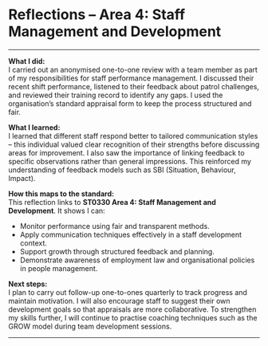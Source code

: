 # Reflections – Area 4: Staff Management and Development  

---

**What I did:**  
I carried out an anonymised one-to-one review with a team member as part of my responsibilities for staff performance management. I discussed their recent shift performance, listened to their feedback about patrol challenges, and reviewed their training record to identify any gaps. I used the organisation’s standard appraisal form to keep the process structured and fair.  

**What I learned:**  
I learned that different staff respond better to tailored communication styles – this individual valued clear recognition of their strengths before discussing areas for improvement. I also saw the importance of linking feedback to specific observations rather than general impressions. This reinforced my understanding of feedback models such as SBI (Situation, Behaviour, Impact).  

**How this maps to the standard:**  
This reflection links to **ST0330 Area 4: Staff Management and Development**. It shows I can:  
- Monitor performance using fair and transparent methods.  
- Apply communication techniques effectively in a staff development context.  
- Support growth through structured feedback and planning.  
- Demonstrate awareness of employment law and organisational policies in people management.  

**Next steps:**  
I plan to carry out follow-up one-to-ones quarterly to track progress and maintain motivation. I will also encourage staff to suggest their own development goals so that appraisals are more collaborative. To strengthen my skills further, I will continue to practise coaching techniques such as the GROW model during team development sessions.  

---
